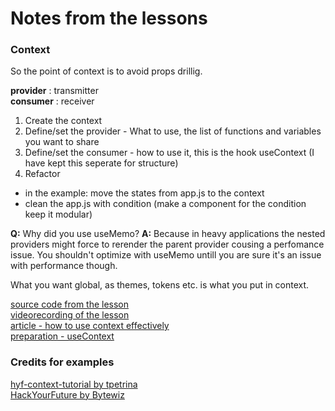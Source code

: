 # Notes from the lessons

### Context
So the point of context is to avoid props drillig. 

**provider** : transmitter  
**consumer** : receiver

1. Create the context
2. Define/set the provider - What to use, the list of functions and variables you want to share
3. Define/set the consumer - how to use it, this is the hook useContext (I have kept this seperate for structure)
4. Refactor
  - in the example: move the states from app.js to the context
  - clean the app.js with condition (make a component for the condition keep it modular)

**Q:** Why did you use useMemo?
**A:** Because in heavy applications the nested providers might force to rerender the parent provider cousing a perfomance issue. You shouldn't optimize with useMemo untill you are sure it's an issue with performance though. 

What you want global, as themes, tokens etc. is what you put in context. 

[source code from the lesson](https://github.com/tpetrina/hyf-context-tutorial)  
[videorecording of the lesson](https://us06web.zoom.us/rec/share/m0kQz5enAyxO4iRfvtMEiLH5SYNQ3uxv6dPDaIvlk-Iyn3qOaWnI3X6Nz-p3lRdm.dtBfz7J_HUq7C9XQ?startTime=1665915692000)  
[article - how to use context effectively](https://kentcdodds.com/blog/how-to-use-react-context-effectively)  
[preparation - useContext](https://reactjs.org/docs/hooks-reference.html#usecontext)  

### Credits for examples
[hyf-context-tutorial by tpetrina](https://github.com/tpetrina/)  
[HackYourFuture by Bytewiz](https://github.com/bytewiz/)
